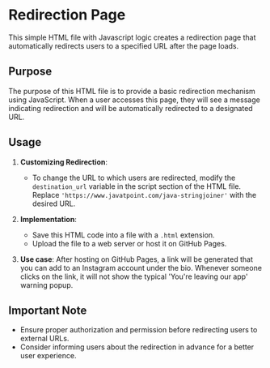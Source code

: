 # Redirection Page

This simple HTML file with Javascript logic creates a redirection page that automatically redirects users to a specified URL after the page loads.

## Purpose
The purpose of this HTML file is to provide a basic redirection mechanism using JavaScript. When a user accesses this page, they will see a message indicating redirection and will be automatically redirected to a designated URL.

## Usage
1. **Customizing Redirection**:
    - To change the URL to which users are redirected, modify the `destination_url` variable in the script section of the HTML file. Replace `'https://www.javatpoint.com/java-stringjoiner'` with the desired URL.

2. **Implementation**:
    - Save this HTML code into a file with a `.html` extension.
    - Upload the file to a web server or host it on GitHub Pages.

3. **Use case**: After hosting on GitHub Pages, a link will be generated that you can add to an Instagram account under the bio. Whenever someone clicks on the link, it will not show the typical 'You're leaving our app' warning popup.

## Important Note
- Ensure proper authorization and permission before redirecting users to external URLs.
- Consider informing users about the redirection in advance for a better user experience.
